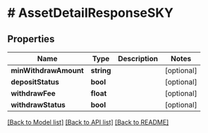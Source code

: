 # # AssetDetailResponseSKY

## Properties

Name | Type | Description | Notes
------------ | ------------- | ------------- | -------------
**minWithdrawAmount** | **string** |  | [optional]
**depositStatus** | **bool** |  | [optional]
**withdrawFee** | **float** |  | [optional]
**withdrawStatus** | **bool** |  | [optional]

[[Back to Model list]](../../README.md#models) [[Back to API list]](../../README.md#endpoints) [[Back to README]](../../README.md)
